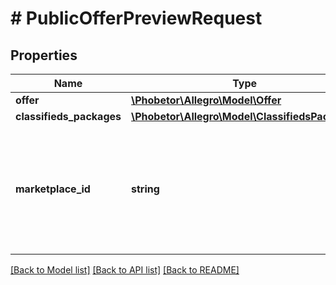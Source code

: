 # # PublicOfferPreviewRequest

## Properties

Name | Type | Description | Notes
------------ | ------------- | ------------- | -------------
**offer** | [**\Phobetor\Allegro\Model\Offer**](Offer.md) |  | [optional]
**classifieds_packages** | [**\Phobetor\Allegro\Model\ClassifiedsPackages**](ClassifiedsPackages.md) |  | [optional]
**marketplace_id** | **string** | The marketplace on which the offer should be previewed. If omitted, it will default to the base marketplace. | [optional]

[[Back to Model list]](../../README.md#models) [[Back to API list]](../../README.md#endpoints) [[Back to README]](../../README.md)
